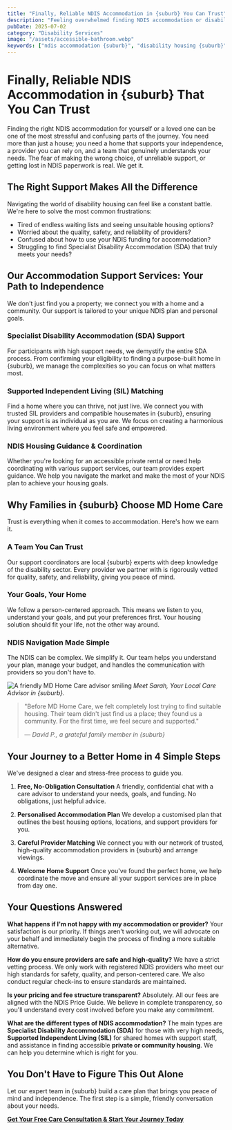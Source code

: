 ```yaml
---
title: "Finally, Reliable NDIS Accommodation in {suburb} You Can Trust"
description: "Feeling overwhelmed finding NDIS accommodation or disability housing in {suburb}? MD Home Care offers trusted, expert support for SDA, SIL, and more. Get your free consultation."
pubDate: 2025-07-02
category: "Disability Services"
image: "/assets/accessible-bathroom.webp"
keywords: ["ndis accommodation {suburb}", "disability housing {suburb}", "sda accommodation {suburb}", "sil accommodation {suburb}", "supported independent living {suburb}", "ndis housing support {suburb}"]
---
```


# Finally, Reliable NDIS Accommodation in {suburb} That You Can Trust

Finding the right NDIS accommodation for yourself or a loved one can be one of the most stressful and confusing parts of the journey. You need more than just a house; you need a home that supports your independence, a provider you can rely on, and a team that genuinely understands your needs. The fear of making the wrong choice, of unreliable support, or getting lost in NDIS paperwork is real. We get it.

## The Right Support Makes All the Difference

Navigating the world of disability housing can feel like a constant battle. We're here to solve the most common frustrations:

-   Tired of endless waiting lists and seeing unsuitable housing options?
-   Worried about the quality, safety, and reliability of providers?
-   Confused about how to use your NDIS funding for accommodation?
-   Struggling to find Specialist Disability Accommodation (SDA) that truly meets your needs?

## Our Accommodation Support Services: Your Path to Independence

We don't just find you a property; we connect you with a home and a community. Our support is tailored to your unique NDIS plan and personal goals.

### Specialist Disability Accommodation (SDA) Support

For participants with high support needs, we demystify the entire SDA process. From confirming your eligibility to finding a purpose-built home in {suburb}, we manage the complexities so you can focus on what matters most.

### Supported Independent Living (SIL) Matching

Find a home where you can thrive, not just live. We connect you with trusted SIL providers and compatible housemates in {suburb}, ensuring your support is as individual as you are. We focus on creating a harmonious living environment where you feel safe and empowered.

### NDIS Housing Guidance & Coordination

Whether you're looking for an accessible private rental or need help coordinating with various support services, our team provides expert guidance. We help you navigate the market and make the most of your NDIS plan to achieve your housing goals.

## Why Families in {suburb} Choose MD Home Care

Trust is everything when it comes to accommodation. Here's how we earn it.

### A Team You Can Trust

Our support coordinators are local {suburb} experts with deep knowledge of the disability sector. Every provider we partner with is rigorously vetted for quality, safety, and reliability, giving you peace of mind.

### Your Goals, Your Home

We follow a person-centered approach. This means we listen to you, understand your goals, and put your preferences first. Your housing solution should fit your life, not the other way around.

### NDIS Navigation Made Simple

The NDIS can be complex. We simplify it. Our team helps you understand your plan, manage your budget, and handles the communication with providers so you don't have to.

![A friendly MD Home Care advisor smiling](/assets/carer.webp)
*Meet Sarah, Your Local Care Advisor in {suburb}.*

> "Before MD Home Care, we felt completely lost trying to find suitable housing. Their team didn't just find us a place; they found us a community. For the first time, we feel secure and supported."
>
> — *David P., a grateful family member in {suburb}*

## Your Journey to a Better Home in 4 Simple Steps

We've designed a clear and stress-free process to guide you.

1.  **Free, No-Obligation Consultation**
    A friendly, confidential chat with a care advisor to understand your needs, goals, and funding. No obligations, just helpful advice.

2.  **Personalised Accommodation Plan**
    We develop a customised plan that outlines the best housing options, locations, and support providers for you.

3.  **Careful Provider Matching**
    We connect you with our network of trusted, high-quality accommodation providers in {suburb} and arrange viewings.

4.  **Welcome Home Support**
    Once you've found the perfect home, we help coordinate the move and ensure all your support services are in place from day one.

## Your Questions Answered

**What happens if I'm not happy with my accommodation or provider?**
Your satisfaction is our priority. If things aren't working out, we will advocate on your behalf and immediately begin the process of finding a more suitable alternative.

**How do you ensure providers are safe and high-quality?**
We have a strict vetting process. We only work with registered NDIS providers who meet our high standards for safety, quality, and person-centered care. We also conduct regular check-ins to ensure standards are maintained.

**Is your pricing and fee structure transparent?**
Absolutely. All our fees are aligned with the NDIS Price Guide. We believe in complete transparency, so you'll understand every cost involved before you make any commitment.

**What are the different types of NDIS accommodation?**
The main types are **Specialist Disability Accommodation (SDA)** for those with very high needs, **Supported Independent Living (SIL)** for shared homes with support staff, and assistance in finding accessible **private or community housing**. We can help you determine which is right for you.

## You Don't Have to Figure This Out Alone

Let our expert team in {suburb} build a care plan that brings you peace of mind and independence. The first step is a simple, friendly conversation about your needs.

**[Get Your Free Care Consultation & Start Your Journey Today](/contact)** 